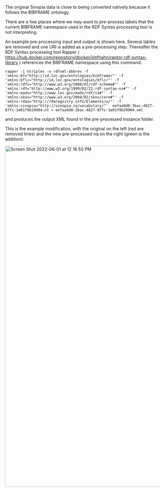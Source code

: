 The original Sinopia data is close to being converted natively because it follows the BIBFRAME ontology.

There are a few places where we may want to pre-process labels that the current BIBFRAME namespace used in the RDF Syntax processing tool is not interpreting. 

An example pre-processing input and output is shown here. Several lables are removed and one URI is added as a pre-processing step. Thereafter the RDF Syntax processing tool Rapper ( https://hub.docker.com/repository/docker/jimfhahn/raptor-rdf-syntax-library ) references the BIBFRAME namespace using this command:

`rapper -i ntriples -o rdfxml-abbrev -f 'xmlns:bf="http://id.loc.gov/ontologies/bibframe/"' -f 'xmlns:bflc="http://id.loc.gov/ontologies/bflc/"' -f 'xmlns:rdfs="http://www.w3.org/2000/01/rdf-schema#"' -f 'xmlns:rdf="http://www.w3.org/1999/02/22-rdf-syntax-ns#"' -f 'xmlns:mads="http://www.loc.gov/mads/rdf/v1#"' -f 'xmlns:skos="http://www.w3.org/2004/02/skos/core#"' -f 'xmlns:rdau="http://rdaregistry.info/Elements/u/"' -f 'xmlns:sinopia="http://sinopia.io/vocabulary/"'  eefaa9d0-3bac-4827-87fc-1e01f9b29904.nt > eefaa9d0-3bac-4827-87fc-1e01f9b29904.xml
`

and produces the output XML found in the pre-processed instance folder. 

This is the example modification, with the original on the left (red are removed lines) and the new pre-processed nq on the right (green is the addition):

<img width="1113" alt="Screen Shot 2022-06-01 at 12 18 50 PM" src="https://user-images.githubusercontent.com/1310509/171465932-ed787bd5-a2d3-4512-bf5e-1c123db2b5f4.png">
